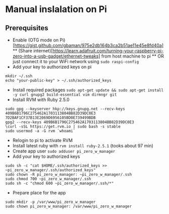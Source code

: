 # Manual inslalation on Pi

## Prerequisites

* Enable (OTG mode on Pi)[https://gist.github.com/gbaman/975e2db164b3ca2b51ae11e45e8fd40a]
** (Share internet)[https://learn.adafruit.com/turning-your-raspberry-pi-zero-into-a-usb-gadget/ethernet-tweaks] from host machine to pi 
** OR just connect it to your WiFi network using `sudo raspi-config`
* Add your key to authorized keys on pi
```
mkdir ~/.ssh
echo "your-public-key" > ~/.ssh/authorized_keys
```
* Install required packages `sudo apt-get update && sudo apt-get install -y curl gnupg2 build-essential vim dirmngr git`
* Install RVM with Ruby 2.5.0 
```
sudo gpg --keyserver hkp://keys.gnupg.net --recv-keys 409B6B1796C275462A1703113804BB82D39DC0E3 7D2BAF1CF37B13E2069D6956105BD0E739499BDB
gpg2 --recv-keys 409B6B1796C275462A1703113804BB82D39DC0E3
\curl -sSL https://get.rvm.io | sudo bash -s stable
sudo usermod -a -G rvm `whoami`
```
* Relogin to pi to activate RVM
* Install latest ruby with `rvm install ruby-2.5.1` (tooks about 97 min)
* Create app user `sudo adduser pi_zero_w_manager`
* Add your key to authorized keys
```
sudo sh -c "cat $HOME/.ssh/authorized_keys >> ~pi_zero_w_manager/.ssh/authorized_keys"
sudo chown -R pi_zero_w_manager: ~pi_zero_w_manager/.ssh
sudo chmod 700 ~pi_zero_w_manager/.ssh
sudo sh -c "chmod 600 ~pi_zero_w_manager/.ssh/*"
```
* Prepare place for the app
```
sudo mkdir -p /var/www/pi_zero_w_manager
sudo chown pi_zero_w_manager: /var/www/pi_zero_w_manager
```


